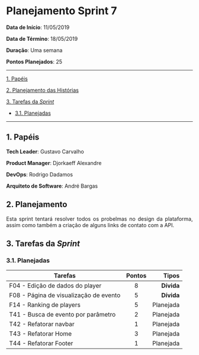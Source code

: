 # Planejamento Sprint 7


**Data de Início**: 11/05/2019

**Data de Término**: 18/05/2019

**Duração**: Uma semana

**Pontos Planejados**: 25

-------

[1. Papéis](#_1-papéis)

[2. Planejamento das Histórias](#_2-planejamento-das-historias)

[3. Tarefas da _Sprint_](#_3-tarefas-da-sprint)  

  * [3.1. Planejadas](#_31-planejadas)

-------

## 1. Papéis

**Tech Leader**: Gustavo Carvalho

**Product Manager**: Djorkaeff Alexandre

**DevOps**: Rodrigo Dadamos

**Arquiteto de Software**: André Bargas


## 2. Planejamento
<p align = "justify"> Esta sprint tentará resolver todos os probelmas no design da plataforma, assim como também a criação de alguns links de contato com a API.</p>

## 3. Tarefas da _Sprint_

### 3.1. Planejadas

|Tarefas|Pontos|Tipos|
|--|:--:|--:|
|F04 - Edição de dados do player |8|**Dívida**|
|F08 - Página de visualização de evento|5|**Dívida**|
|F14 - Ranking de players|5|Planejada|
|T41 - Busca de evento por parâmetro|2|Planejada|
|T42 - Refatorar navbar|1|Planejada|
|T43 - Refatorar Home|3|Planejada|
|T44 - Refatorar Footer|1|Planejada|







